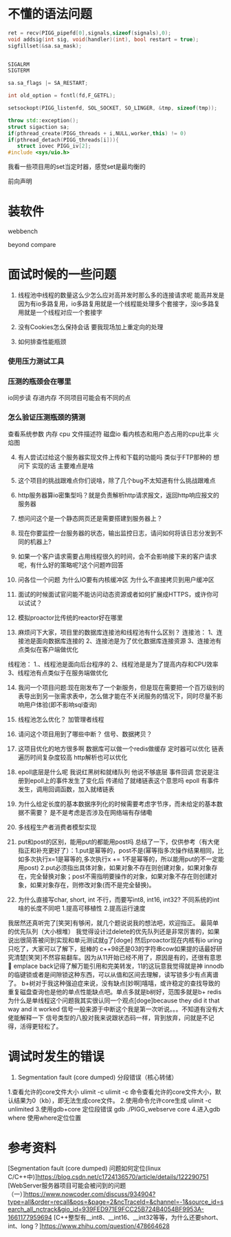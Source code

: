 # 不懂的语法问题
```cpp
ret = recv(PIGG_pipefd[0],signals,sizeof(signals),0);
void addsig(int sig, void(handler)(int), bool restart = true);
sigfillset(&sa.sa_mask);


SIGALRM
SIGTERM

sa.sa_flags |= SA_RESTART;

int old_option = fcntl(fd,F_GETFL);

setsockopt(PIGG_listenfd, SOL_SOCKET, SO_LINGER, &tmp, sizeof(tmp));

throw std::exception();
struct sigaction sa;
if(pthread_create(PIGG_threads + i,NULL,worker,this) != 0)
if(pthread_detach(PIGG_threads[i])){   
   struct iovec PIGG_iv[2];
#include <sys/uio.h>
```
我看一些项目用的set当定时器，感觉set是最均衡的

前向声明


# 装软件

webbench

beyond compare
# 面试时候的一些问题

1. 线程池中线程的数量这么少怎么应对高并发时那么多的连接请求呢
能高并发是因为有io多路复用，io多路复用就是一个线程能处理多个套接字，没io多路复用就是一个线程对应一个套接字
2. 没有Cookies怎么保持会话
要我现场加上重定向的处理

3. 如何排查性能瓶颈
### 使用压力测试工具
### 压测的瓶颈会在哪里
io同步读
存进内存
不同项目可能会有不同的点
### 怎么验证压测瓶颈的猜测
查看系统参数
内存
cpu
文件描述符
磁盘io
看内核态和用户态占用的cpu比率
火焰图

4. 有人尝试过给这个服务器实现文件上传和下载的功能吗 类似于FTP那种的
想问下 实现的话 主要难点是啥

5. 这个项目的挑战跟难点你们说啥，除了几个bug不太知道有什么挑战跟难点

6. http服务器算io密集型吗？就是负责解析http请求报文，返回http响应报文的服务器

7. 想问问这个是一个静态网页还是需要搭建到服务器上？

8. 现在你要监控一台服务器的状态，输出监控日志，请问如何将该日志分发到不同的机器上?

9. 如果一个客户请求需要占用线程很久的时间，会不会影响接下来的客户请求呢，有什么好的策略呢?这个问题咋回答

10. 问各位一个问题 为什么IO要有内核缓冲区 为什么不直接拷贝到用户缓冲区

11. 面试的时候面试官问能不能访问动态资源或者如何扩展成HTTPS，或许你可以试试？

12. 模拟proactor比传统的reactor好在哪里

13. 麻烦问下大家，项目里的数据库连接池和线程池有什么区别？
连接池：
1、连接池是面向数据库连接的
2、连接池是为了优化数据库连接资源
3、连接池有点类似在客户端做优化

线程池：
1.、线程池是面向后台程序的
2、线程池是是为了提高内存和CPU效率
3、线程池有点类似于在服务端做优化



14. 我问一个项目问题:现在刚发布了一个新服务，但是现在需要把一个百万级别的表导出到另一张需求表中，怎么做才能在不关闭服务的情况下，同时尽量不影响用户体验(即不影响sql查询)

15. 线程池怎么优化？
加管理者线程

16. 请问这个项目用到了哪些中断？
信号、数据拷贝？

17. 这项目优化的地方很多啊
数据库可以做一个redis做缓存
定时器可以优化
链表遍历时间复杂度较高
http解析也可以优化

18. epoll底层是什么呢
我说红黑树和就绪队列 他说不够底层
事件回调
您说是注册到epoll上的事件发生了变化后 传递给了就绪链表这个意思吗
epoll 有事件发生，调用回调函数，加入就绪链表

19. 为什么给定长度的基本数据序列化的时候需要考虑字节序，而未给定的基本数据不需要？
是不是考虑是否涉及在网络端有存储嘞

20. 多线程生产者消费者模型实现

21. put和post的区别，能用put的都能用post吗
总结了一下，仅供参考（有大佬指正和补充更好了）：1.put是幂等的，post不是(幂等指多次操作结果相同，比如多次执行x=1是幂等的,多次执行x += 1不是幂等的，所以能用put的不一定能用post) 2.put必须指出具体对象，如果对象不存在则创建对象，如果对象存在，完全替换对象；post不需指明要操作的对象，如果对象不存在则创建对象，如果对象存在，则修改对象(而不是完全替换)。

22. 为什么直接写char, short, int 不行，而要写int8, int16, int32?
不同系统的int 啥的长度不同吧
1.提高可移植性
2.提高运行速度


我居然还真听完了[笑哭]有够闲，就几个题说说我的想法吧，欢迎指正。
最简单的优先队列（大小根堆） 我觉得设计过delete的优先队列还是非常厉害的，如果说出很简答被问到实现和单元测试就g了[doge]
然后proactor现在内核有io uring只吃了，大家可以了解下，挺棒的
c++98还是03的字符串cow如果提的话最好研究清楚[笑哭]不然容易翻车。因为从11开始已经不用了，原因是有的，还很有意思👀
emplace back记得了解万能引用和完美转发，11的这玩意我觉得就是神
innodb的临键锁或者是间隙锁这种东西，可以从值和区间去理解，读写锁多少有点离谱了。
b+树对于我这种强迫症来说，没有缺点[妙啊]嘻嘻，或许稳定的查找导致的重复磁盘查询也是他的单点性能缺点吧。单点多就是b树好，范围多就是b+
redis为什么是单线程这个问题我其实很认同一个观点[doge]because they did it that way and it worked
信号一般来源于中断这个我是第一次听说。。。不知道有没有大佬能解释一下
信号类型的八股对我来说跟状态码一样，背到放弃，问就是不记得，活得更轻松了。


# 调试时发生的错误
1. Segmentation fault (core dumped)
分段错误（核心转储）

1.查看允许的core文件大小
ulimit -c
ulimit -c 命令查看允许的core文件大小，默认结果为0（kb），即无法生成core文件。
2.使用命令允许core生成
ulimit -c unlimited
3.使用gdb+core 定位段错误
gdb ./PIGG_webserve core
4.进入gdb
where
使用where定位位置


# 参考资料
[Segmentation fault (core dumped) 问题如何定位(linux C/C++中)]https://blog.csdn.net/c1724136570/article/details/122290751
[WebServer服务器项目可能会被问到的问题（一）]https://www.nowcoder.com/discuss/934904?type=all&order=recall&pos=&page=2&ncTraceId=&channel=-1&source_id=search_all_nctrack&gio_id=939FED971E9FCC25B724B4054BF9953A-1661177959694
[C++整型有__int8、__int16、__int32等等，为什么还要short、int、long？]https://www.zhihu.com/question/478664628






